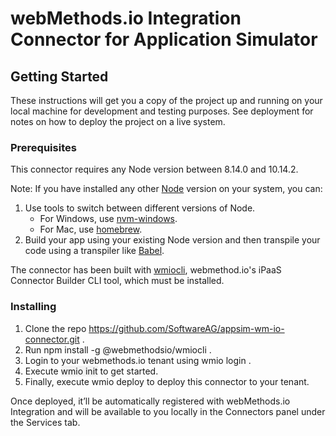 # webMethods.io Integration Connector for Application Simulator
## Getting Started
These instructions will get you a copy of the project up and running on your local machine for development and testing purposes. See deployment for notes on how to deploy the project on a live system.
### Prerequisites
This connector requires any Node version between 8.14.0 and 10.14.2.

Note: If you have installed any other [Node](https://nodejs.org/dist/) version on your system, you can:
  1. Use tools to switch between different versions of Node.
     - For Windows, use [nvm-windows](https://github.com/coreybutler/nvm-windows#installation--upgrades).
     - For Mac, use [homebrew](https://brew.sh/).
  2. Build your app using your existing Node version and then transpile your code using a transpiler like [Babel](https://babeljs.io/).<br>

The connector has been built with [wmiocli](https://docs.webmethods.io/integration/developer_guide/connector_builder/#gsc.tab=0), webmethod.io's iPaaS Connector Builder CLI tool, which must be installed.
### Installing
  1. Clone the repo https://github.com/SoftwareAG/appsim-wm-io-connector.git .
  2. Run npm install -g @webmethodsio/wmiocli .
  3. Login to your webmethods.io tenant using wmio login .
  4. Execute <span style="background-color: #f2f2f2">wmio init</span> to get started.
  5. Finally, execute wmio deploy to deploy this connector to your tenant.

Once deployed, it’ll be automatically registered with webMethods.io Integration and will be available to you locally in the Connectors panel under the Services tab.

